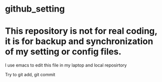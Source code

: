 # github_setting

# This repository is not for real coding, it is for backup and synchronization of my setting or config files.

I use emacs to edit this file in my laptop and local reposirtory

Try to git add, git commit